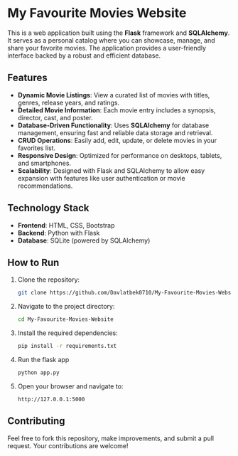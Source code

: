 # My Favourite Movies Website

This is a web application built using the **Flask** framework and **SQLAlchemy**. It serves as a personal catalog where you can showcase, manage, and share your favorite movies. The application provides a user-friendly interface backed by a robust and efficient database.

## Features
- **Dynamic Movie Listings**: View a curated list of movies with titles, genres, release years, and ratings.
- **Detailed Movie Information**: Each movie entry includes a synopsis, director, cast, and poster.
- **Database-Driven Functionality**: Uses **SQLAlchemy** for database management, ensuring fast and reliable data storage and retrieval.
- **CRUD Operations**: Easily add, edit, update, or delete movies in your favorites list.
- **Responsive Design**: Optimized for performance on desktops, tablets, and smartphones.
- **Scalability**: Designed with Flask and SQLAlchemy to allow easy expansion with features like user authentication or movie recommendations.

## Technology Stack
- **Frontend**: HTML, CSS, Bootstrap
- **Backend**: Python with Flask
- **Database**: SQLite (powered by SQLAlchemy)

## How to Run
1. Clone the repository:
   ```bash
   git clone https://github.com/Davlatbek0710/My-Favourite-Movies-Website.git
2. Navigate to the project directory:
   ```bash
   cd My-Favourite-Movies-Website
3. Install the required dependencies:
   ```bash
   pip install -r requirements.txt
4. Run the flask app
   ```bash
   python app.py
5. Open your browser and navigate to:
   ```
   http://127.0.0.1:5000
## Contributing

Feel free to fork this repository, make improvements, and submit a pull request. Your contributions are welcome!
